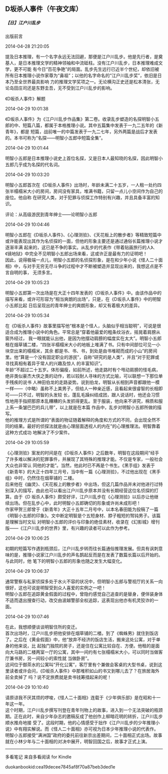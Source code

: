 ## D坂杀人事件（午夜文库）

##### 【日】江户川乱步

  

  出版前言

  

2014-04-28 21:20:05

提及日本推理，有一个名字永远无法回避，那便是江户川乱步。他是先行者，是奠基人，是日本推理文学的精神领袖和中流砥柱。没有江户川乱步，日本推理难成文学，更不可能
有今日“百花争艳”的局面。乱步先生远行已近半个世纪，却依旧被所有日本推理小说作家尊为“鼻祖”；以他的名字命名的“江户川乱步奖”，依旧是日本乃至全世界最具影响
力的推理文学奖项之一。无论横沟正史还是松本清张，无论岛田庄司还是东野圭吾，无不受到江户川乱步的影响。

  

  《D坂杀人事件》解题

  

2014-04-29 10:01:38

《D坂杀人事件》为《江户川乱步作品集》第二卷。收录乱步塑造的名探明智小五郎的中、短篇八篇，都属于本格推理小说。其中五篇集中发表于一九二五年的《新青年》，都是
短篇，战前唯一的中篇发表于一九二七年，另外两篇是战后才发表的。本书可称为“名探——明智小五郎中短篇全集”。

  

2014-04-29 10:01:44

明智小五郎是日本推理小说史上首位名探，又是日本人最知晓的名探，因此明智小五郎几乎成为名探的代名词。

  

2014-04-29 10:03:20

明智小五郎首次在《D坂杀人事件》出场时，年龄未满二十五岁，一人租一处约四张半榻榻米大小的房间，房间没有家具，堆满书籍，只留一点儿小空间作为自己的座位。他自称
在研究人类，对于犯罪与侦探工作特别有兴趣，并且具备丰富的知识。

  

  评论：从高级游民到青年绅士——论明智小五郎

  

2014-04-29 10:04:46

明智小五郎在《D坂杀人事件》、《心理测验》、《天花板上的散步者》等精致短篇中或许能表现出其作为名侦探的一面，但他的形象主要还是通过通俗长篇推理小说才逐渐丰满
起来的，这已是不争的事实。从乱步的代表作《带着贴画旅行的人》、《镜地狱》中完全不见明智小五郎出场来看，这或许正是最有力的证明吧！  
因此，说得极端一点儿，明智小五郎的名侦探形象，是在和少年小说《怪人二十面相》中，与对手无穷无尽斗争的过程中才不断被塑造并显现出来的，我想这点是不言自明的事，
无须多言。

  

2014-04-29 10:05:23

明智小五郎第一次出场是在大正十四年发表的《D坂杀人事件》中。由该作品中的描写来看，或许可形容为“相当爽朗的出场”，只是，在《D坂杀人事件》中的明智小五郎比起
日后呈现出的青年绅士的爽朗形象，却又有着极大的差异。

  

2014-04-29 10:05:34

在《D坂杀人事件》故事里描写他“根本是个怪人，头脑似乎相当聪明”，可说是很适合成为推理小说中的角色。平常总是“穿着他最爱的粗条纹浴衣，摇晃着肩膀从窗外经过，
我一眼就能认出他，是因为他摆动肩膀的幅度实在太大”。明智小五郎租在烟草铺二楼，“四张半榻榻米大小的地板上堆满了书。只有中间部位可见一小块空出来的榻榻米，其余
都是书、书、书，到处是由书堆砌而成的小山”的房间里。他“算是一个没有固定职业的游民”，自称“研究的是人类”，并且“对于犯罪或寻找真相有着异于常人的兴趣及惊人
的丰富知识”。  
年龄“不超过二十五岁。体形偏瘦，如前所述，他走路时有个甩动肩膀的怪毛病，绝非类似豪杰大侠之类的动作，若以较耐人寻味的方式比喻，可以联想一下那位单手残疾的说书
人神田伯龙的走路姿势。说到伯龙，明智从长相到声音都跟他一模一样——（中略）虽称不上美男子，但给人一种亲近感，且看起来很睿智的长相即可——只不过，明智的头发较
长，蓬乱毛躁纠结成团，跟人说话时，他还会习惯性地用手指把那原本乱糟糟的头发抓得更乱。至于服装，他向来不讲究，棉质和服上系一条皱巴巴的兵儿带”，以上就是在本篇
作品中，乱步对明智小五郎所做的描写。  
他的推理方式是所谓的“表面的物证随着解释的角度和方式的不同，会出现全然不同的结果。最好的侦探法就是由心理层面透视人的内在”的心理推理法。明智靠着这种方式成功
地解决了不少案件。

  

2014-04-29 10:05:59

《心理测验》案发的时间是在《D坂杀人事件》之后数年，明智在这段期间“经手了许多难以解决的犯罪事件，并展现了其特殊的推理才能。不仅是专家，一般社会大众也非常认
同他的才能”。当然，他此时已不再是个书生。《黑手组》发表于《新青年》的大正十四年三月号，当中有一篇《心理测验》，不过他出现在《黑手组》中时，仍然住在烟草铺的
二楼。  
后来他在《幽灵》、《天花板上的散步者》中出场，但这几篇作品并未对他进行过特别深入的描写，由此也可以看出江户川乱步原本并没有长期经营这位名侦探的打算。由于《D
坂杀人事件》颇受好评，江户川乱步在《心理测验》以后亦让他继续出场。但在乱步心中，此时明智小五郎确切的形象或许尚未成形吧！  
作家甲贺三郎曾于《新青年》大正十五年二月号中，以本名春田能为投稿了一篇《明智小五郎的印象》。文中断定明智是个五短身材、脖子粗短的驽钝男子。该篇是理解当时文坛
对明智小五郎的评价与印象的绝佳素材，收录在《幻影城》增刊版——《江户川乱步的世界》里，有兴趣的读者可以此作为参考。

  

2014-04-29 10:06:25

初期的短篇写作遇到瓶颈后，江户川乱步转而往长篇通俗推理发展。但具有讽刺意味的是，推理小说家江户川乱步的声名鹊起反而是在发表了数篇长篇以后开始的。与此同时，他
笔下的明智小五郎的形象也随之发生大幅变化。

  

2014-04-29 10:06:37

通常警察与私家侦探多处于水火不容的状况中，但明智小五郎与警视厅的关系一向很好，这也可说是明智受到众人喜爱的实例之一吧！  
明智小五郎在追踪黄金假面的过程中，曾隐约感觉自己追查的是替身，便佯装身体不适而退出搜查行动，改交由波越警部全权追踪，这表现出他亦有机灵狡诈的一面。

  

2014-04-29 10:07:46

在此，我想顺便谈谈明智住所的变迁。  
首次出场时，江户川乱步把他安排在烟草铺的二楼。到了《蜘蛛男》就住到饭店了。之后在《黄金假面》中，他“放弃不经济的饭店生活，搬来这处公寓，对于单身的他来说，比
起独门独院的房子，还是住在公寓比较自在、方便。他租的是面向大马路的二楼两室一厅的公寓，其中一间约有七张榻榻米大小，可以同时当做客厅兼书房，另一间较小的索性就
当做卧房”。  
这间位于御茶水的公寓叫“开化公寓”，客厅里有个兼做会客桌的大型书桌，说到这里读者或许会问，《D坂杀人事件》中那堆积如山的书又到哪儿去了？在旅居海外前全卖掉了
吗？说不定旅费就是卖书钱筹措起来的呢！

  

2014-04-29 10:10:40

请原谅我不厌其烦的啰唆，《怪人二十面相》连载于《少年俱乐部》是在昭和十一年这一年。  
这个时期，江户川乱步撰写刊登在青年刊物上的故事，进入到一个无法突破的瓶颈期。正在此时，来自少年杂志的邀稿反成了他创作上柳暗花明的转折，江户川乱步顺水推舟地接
受了。这段时期，他的心情感受于拙作《江户川乱步的少年推理小说》中有翔实解说。而《怪人二十面相》亦可视为日本少年推理小说的代表作。  
明智小五郎接受“满洲国”政府的委托前往新京出差期间，二十面相正式出场。故事就在小林少年与二十面相的对决中展开，明智回国之后，故事才正式上演。

* * *

多看笔记 来自多看阅读 for Kindle

duokanbookid:cea19decee7845af8f70a87beb3ded1e

